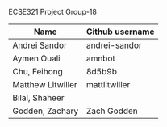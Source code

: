 ECSE321 Project Group-18


|      Name     | Github username |
| ------------- |   ------------- |
| Andrei Sandor  |   andrei-sandor  |
| Aymen Ouali   |   amnbot   |
|  Chu, Feihong | 8d5b9b |
| Matthew Litwiller | mattlitwiller |
| Bilal, Shaheer |  |
| Godden, Zachary | Zach Godden |
